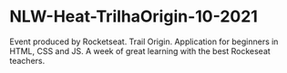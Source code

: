 # NLW-Heat-TrilhaOrigin-10-2021
Event produced by Rocketseat. Trail Origin.
Application for beginners in HTML, CSS and JS. A week of great learning with the best Rockeseat teachers.
